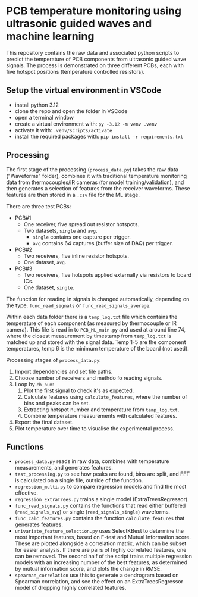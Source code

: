 # PCB temperature monitoring using ultrasonic guided waves and machine learning

This repository contains the raw data and associated python scripts to predict the temperature of PCB components from ultrasonic guided wave signals. The process is demonstrated on three different PCBs, each with five hotspot positions (temperature controlled resistors). 

## Setup the virtual environment in VSCode

- install python 3.12
- clone the repo and open the folder in VSCode
- open a terminal window
- create a virtual environment with: `py -3.12 -m venv .venv`
- activate it with: `.venv/scripts/activate`
- install the required packages with: `pip install -r requirements.txt`

## Processing

The first stage of the processing (`process_data.py`) takes the raw data ("Waveforms" folder), combines it with traditional temperature monitoring data from thermocouples/IR cameras (for model training/validation), and then generates a selection of features from the receiver waveforms. These features are then stored in a `.csv` file for the ML stage. 

There are three test PCBs:
- PCB#1
    - One receiver, five spread out resistor hotspots.
    - Two datasets, `single` and `avg`.
        - `single` contains one capture per trigger.
        - `avg` contains 64 captures (buffer size of DAQ) per trigger.  
- PCB#2
    - Two receivers, five inline resistor hotspots.
    - One dataset, `avg`.
- PCB#3
    - Two receivers, five hotspots applied externally via resistors to board ICs.
    - One dataset, `single`.

The function for reading in signals is changed automatically, depending on the type. `func_read_signals` or `func_read_signals_average`.

Within each data folder there is a `temp_log.txt` file which contains the temperature of each component (as measured by thermocouple or IR camera). This file is read in to `PCB_ML_main.py` and used at around line 74, where the closest measurement by timestamp from `temp_log.txt` is matched up and stored with the signal data. Temp 1-5 are the component temperatures, temp 6 is the minimum temperature of the board (not used).

Processing stages of `process_data.py`:
1. Import dependencies and set file paths.
2. Choose number of receivers and methdo fo reading signals.
3. Loop by `ch_num`:
    1. Plot the first signal to check it's as expected.
    2. Calculate features using `calculate_features`, where the number of bins and peaks can be set.
    3. Extracting hotspot number and temperature from `temp_log.txt`.
    4. Combine temperature measurements with calculated features.
4. Export the final dataset.
5. Plot temperature over time to visualise the experimental process.

## Functions

 - `process_data.py` reads in raw data, combines with temperature
   measurements, and generates features. 
 - `test_processing.py` to see how
   peaks are found, bins are split, and FFT is calculated on a single
   file, outside of the function. 
- `regression_multi.py` to compare
   regression models and find the most effective.
- `regression_ExtraTrees.py` trains a single model
   (ExtraTreesRegressor). 
- `func_read_signals.py` contains the functions
   that read either buffered (`read_signals_avg`) or single (`read_signals_single`) waveforms.
- `func_calc_features.py` contains the function `calculate_features` that generates
   features.
- `univariate_feature_selection.py` uses SelectKBest to determine the most important features, based on F-test and Mutual Information score. These are plotted alongside a correlation matrix, which can be subset for easier analysis. If there are pairs of highly correlated features, one can be removed. The second half of the script trains multiple regression models with an increasing number of the best features, as determined by mutual information score, and plots the change in RMSE. 
- `spearman_correlation` use this to generate a dendrogram based on Spearman correlation, and see the effect on an ExtraTreesRegressor model of dropping highly correlated features.
